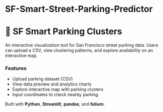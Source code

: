 # SF-Smart-Street-Parking-Predictor

# 🚗 SF Smart Parking Clusters

An interactive visualization tool for San Francisco street parking data.
Users can upload a CSV, view clustering patterns, and explore availability on an interactive map.

### Features
- Upload parking dataset (CSV)
- View data preview and analytics charts
- Explore interactive map with parking clusters
- Input coordinates to check nearby parking

Built with **Python**, **Streamlit**, **pandas**, and **folium**.
